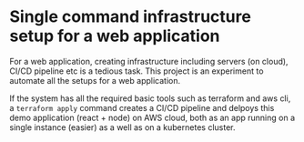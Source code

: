 # Single command infrastructure setup for a web application

For a web application, creating infrastructure including servers (on cloud), CI/CD pipeline etc is a tedious task. This project is an experiment to automate all the setups for a web application.

If the system has all the required basic tools such as terraform and aws cli, a `terraform apply` command creates a CI/CD pipeline and delpoys this demo application (react + node) on AWS cloud, both as an app running on a single instance (easier) as a well as on a kubernetes cluster.
